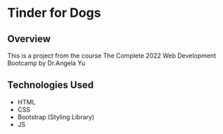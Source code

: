 # Tinder for Dogs

## Overview
This is a project from the course The Complete 2022 Web Development Bootcamp by Dr.Angela Yu

## Technologies Used
* HTML
* CSS
* Bootstrap (Styling Library)
* JS
